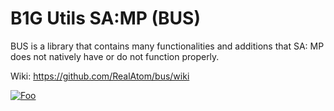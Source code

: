 # B1G Utils SA:MP (BUS)
BUS is a library that contains many functionalities and additions that SA: MP does not natively have or do not function properly.

Wiki: https://github.com/RealAtom/bus/wiki

[![Foo](https://discordapp.com/api/guilds/586980198910656521/embed.png?style=banner2)](https://discord.gg/JDm38dX)

